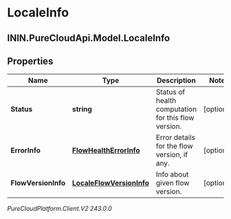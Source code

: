 # LocaleInfo

## ININ.PureCloudApi.Model.LocaleInfo

## Properties

|Name | Type | Description | Notes|
|------------ | ------------- | ------------- | -------------|
| **Status** | **string** | Status of health computation for this flow version. | [optional] |
| **ErrorInfo** | [**FlowHealthErrorInfo**](FlowHealthErrorInfo) | Error details for the flow version, if any. | [optional] |
| **FlowVersionInfo** | [**LocaleFlowVersionInfo**](LocaleFlowVersionInfo) | Info about given flow version. | [optional] |



_PureCloudPlatform.Client.V2 243.0.0_
